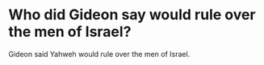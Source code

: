 # Who did Gideon say would rule over the men of Israel?

Gideon said Yahweh would rule over the men of Israel.
